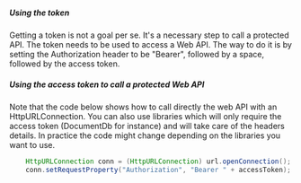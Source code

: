 ##### Using the token
Getting a token is not a goal per se. It's a necessary step to call a protected API. The token needs to be used to access a Web API. The way to do it is by setting the Authorization header to be "Bearer", followed by a space, followed by the access token.

##### Using the access token to call a protected Web API
Note that the code below shows how to call directly the web API with an HttpURLConnection. You can also use libraries which will only require the access token (DocumentDb for instance) and will take care of the headers details. In practice the code might change depending on the libraries you want to use.

```java
    HttpURLConnection conn = (HttpURLConnection) url.openConnection();
    conn.setRequestProperty("Authorization", "Bearer " + accessToken);
 ```
